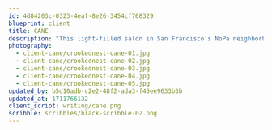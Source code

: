 ```yaml
---
id: 4d84203c-0323-4eaf-8e26-3454cf768329
blueprint: client
title: CANE
description: "This light-filled salon in San Francisco's NoPa neighborhood is home to thoughtful plant selections that mirror the space's full wall [wallpaper or mural?] illustrated with palms and ferns. Custom made vessels — including a specially designed punched felt and steel cylindrical design — house cactus, [plant] and [plant]."
photography:
  - client-cane/crookednest-cane-01.jpg
  - client-cane/crookednest-cane-02.jpg
  - client-cane/crookednest-cane-03.jpg
  - client-cane/crookednest-cane-04.jpg
  - client-cane/crookednest-cane-05.jpg
updated_by: b5d10adb-c2e2-48f2-ada3-f45ee9633b3b
updated_at: 1711766132
client_script: writing/cane.png
scribble: scribbles/black-scribble-02.png
---
```

